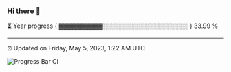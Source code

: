 ### Hi there 👋

⏳ Year progress { ▓▓▓▓▓▓▓▓▓▓░░░░░░░░░░░░░░░░░░░░ } 33.99 %

---

⏰ Updated on Friday, May 5, 2023, 1:22 AM UTC

![Progress Bar CI](https://github.com/arthurbuhl/arthurbuhl/workflows/Progress%20Bar%20CI/badge.svg)
